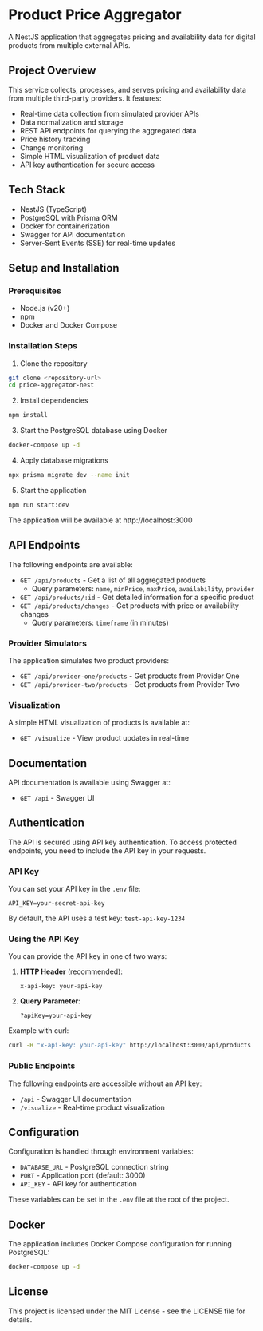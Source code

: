 # Product Price Aggregator

A NestJS application that aggregates pricing and availability data for digital products from multiple external APIs.

## Project Overview

This service collects, processes, and serves pricing and availability data from multiple third-party providers. It features:

- Real-time data collection from simulated provider APIs
- Data normalization and storage
- REST API endpoints for querying the aggregated data
- Price history tracking
- Change monitoring
- Simple HTML visualization of product data
- API key authentication for secure access

## Tech Stack

- NestJS (TypeScript)
- PostgreSQL with Prisma ORM
- Docker for containerization
- Swagger for API documentation
- Server-Sent Events (SSE) for real-time updates

## Setup and Installation

### Prerequisites

- Node.js (v20+)
- npm
- Docker and Docker Compose

### Installation Steps

1. Clone the repository

```bash
git clone <repository-url>
cd price-aggregator-nest
```

2. Install dependencies

```bash
npm install
```

3. Start the PostgreSQL database using Docker

```bash
docker-compose up -d
```

4. Apply database migrations

```bash
npx prisma migrate dev --name init
```

5. Start the application

```bash
npm run start:dev
```

The application will be available at http://localhost:3000

## API Endpoints

The following endpoints are available:

- `GET /api/products` - Get a list of all aggregated products
  - Query parameters: `name`, `minPrice`, `maxPrice`, `availability`, `provider`
- `GET /api/products/:id` - Get detailed information for a specific product
- `GET /api/products/changes` - Get products with price or availability changes
  - Query parameters: `timeframe` (in minutes)

### Provider Simulators

The application simulates two product providers:

- `GET /api/provider-one/products` - Get products from Provider One
- `GET /api/provider-two/products` - Get products from Provider Two

### Visualization

A simple HTML visualization of products is available at:

- `GET /visualize` - View product updates in real-time

## Documentation

API documentation is available using Swagger at:

- `GET /api` - Swagger UI

## Authentication

The API is secured using API key authentication. To access protected endpoints, you need to include the API key in your requests.

### API Key

You can set your API key in the `.env` file:

```
API_KEY=your-secret-api-key
```

By default, the API uses a test key: `test-api-key-1234`

### Using the API Key

You can provide the API key in one of two ways:

1. **HTTP Header** (recommended):
   ```
   x-api-key: your-api-key
   ```

2. **Query Parameter**:
   ```
   ?apiKey=your-api-key
   ```

Example with curl:
```bash
curl -H "x-api-key: your-api-key" http://localhost:3000/api/products
```

### Public Endpoints

The following endpoints are accessible without an API key:

- `/api` - Swagger UI documentation
- `/visualize` - Real-time product visualization

## Configuration

Configuration is handled through environment variables:

- `DATABASE_URL` - PostgreSQL connection string
- `PORT` - Application port (default: 3000)
- `API_KEY` - API key for authentication

These variables can be set in the `.env` file at the root of the project.

## Docker

The application includes Docker Compose configuration for running PostgreSQL:

```bash
docker-compose up -d
```

## License

This project is licensed under the MIT License - see the LICENSE file for details.

